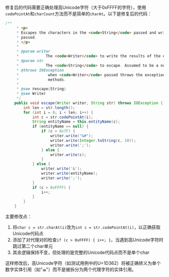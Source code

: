修复后的代码需要正确处理高Unicode字符（大于0xFFFF的字符），使用`codePointAt`和`charCount`方法而不是简单的`charAt`。以下是修复后的代码：

```java
/**
     * <p>
     * Escapes the characters in the <code>String</code> passed and writes the result to the <code>Writer</code>
     * passed.
     * </p>
     * 
     * @param writer
     *            The <code>Writer</code> to write the results of the escaping to. Assumed to be a non-null value.
     * @param str
     *            The <code>String</code> to escape. Assumed to be a non-null value.
     * @throws IOException
     *             when <code>Writer</code> passed throws the exception from calls to the {@link Writer#write(int)}
     *             methods.
     * 
     * @see #escape(String)
     * @see Writer
     */
    public void escape(Writer writer, String str) throws IOException {
        int len = str.length();
        for (int i = 0; i < len; i++) {
            int c = str.codePointAt(i);
            String entityName = this.entityName(c);
            if (entityName == null) {
                if (c > 0x7F) {
                    writer.write("&#");
                    writer.write(Integer.toString(c, 10));
                    writer.write(';');
                } else {
                    writer.write(c);
                }
            } else {
                writer.write('&');
                writer.write(entityName);
                writer.write(';');
            }
            if (c > 0xFFFF) {
                i++;
            }
        }
    }
```

主要修改点：
1. 将`char c = str.charAt(i)`改为`int c = str.codePointAt(i)`，以正确获取Unicode代码点
2. 添加了对代理对的检查`if (c > 0xFFFF) { i++; }`，当遇到高Unicode字符时跳过第二个char单元
3. 其余逻辑保持不变，但处理的是完整的Unicode代码点而不是单个char

这样修改后，高Unicode字符（如测试用例中的U+1D362）将被正确转义为单个数字实体引用（如"&#119650;"）而不是被拆分为两个代理字符的实体引用。